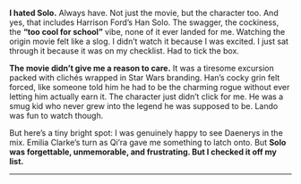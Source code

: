 **I hated Solo.** Always have. Not just the movie, but the character too. And yes, that includes Harrison Ford’s Han Solo. The swagger, the cockiness, the **“too cool for school”** vibe, none of it ever landed for me. Watching the origin movie felt like a slog. I didn’t watch it because I was excited. I just sat through it because it was on my checklist. Had to tick the box.

**The movie didn’t give me a reason to care.** It was a tiresome excursion packed with clichés wrapped in Star Wars branding. Han’s cocky grin felt forced, like someone told him he had to be the charming rogue without ever letting him actually earn it. The character just didn’t click for me. He was a smug kid who never grew into the legend he was supposed to be. Lando was fun to watch though.

But here’s a tiny bright spot: I was genuinely happy to see Daenerys in the mix. Emilia Clarke’s turn as Qi’ra gave me something to latch onto. But **Solo was forgettable, unmemorable, and frustrating. But I checked it off my list.**
***
